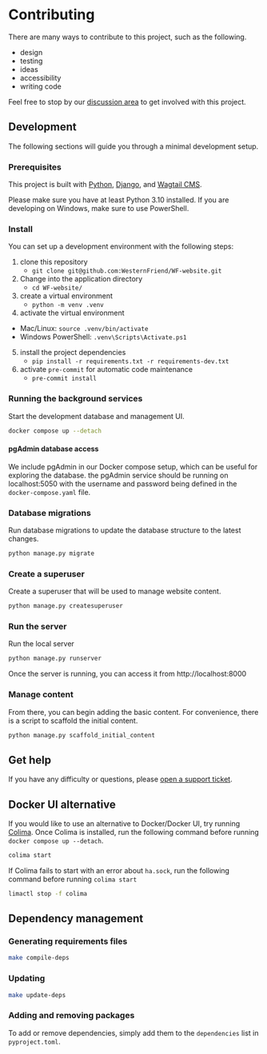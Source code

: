 # Contributing

There are many ways to contribute to this project, such as the following.

- design
- testing
- ideas
- accessibility
- writing code

Feel free to stop by our [discussion area](https://github.com/WesternFriend/WF-website/discussions) to get involved with this project.

## Development

The following sections will guide you through a minimal development setup.

### Prerequisites

This project is built with [Python](https://www.python.org/), [Django](https://www.djangoproject.com/), and [Wagtail CMS](https://wagtail.io/).

Please make sure you have at least Python 3.10 installed. If you are developing on Windows, make sure to use PowerShell.

### Install

You can set up a development environment with the following steps:

1. clone this repository
   - `git clone git@github.com:WesternFriend/WF-website.git`
2. Change into the application directory
   - `cd WF-website/`
3. create a virtual environment
   - `python -m venv .venv`
4. activate the virtual environment

- Mac/Linux: `source .venv/bin/activate`
- Windows PowerShell: `.venv\Scripts\Activate.ps1`

5. install the project dependencies
   - `pip install -r requirements.txt -r requirements-dev.txt`
6. activate `pre-commit` for automatic code maintenance
   - `pre-commit install`

### Running the background services

Start the development database and management UI.

```sh
docker compose up --detach
```

#### pgAdmin database access

We include pgAdmin in our Docker compose setup, which can be useful for exploring the database. the pgAdmin service should be running on localhost:5050 with the username and password being defined in the `docker-compose.yaml` file.

### Database migrations

Run database migrations to update the database structure to the latest changes.

```sh
python manage.py migrate
```

### Create a superuser

Create a superuser that will be used to manage website content.

```sh
python manage.py createsuperuser
```

### Run the server

Run the local server

```sh
python manage.py runserver
```

Once the server is running, you can access it from http://localhost:8000

### Manage content

From there, you can begin adding the basic content. For convenience, there is a script to scaffold the initial content.

```sh
python manage.py scaffold_initial_content
```

## Get help

If you have any difficulty or questions, please [open a support ticket](https://github.com/WesternFriend/WF-website/issues).

## Docker UI alternative

If you would like to use an alternative to Docker/Docker UI, try running [Colima](https://github.com/abiosoft/colima). Once Colima is installed, run the following command before running `docker compose up --detach`.

```sh
colima start
```

If Colima fails to start with an error about `ha.sock`, run the following command before running `colima start`

```sh
limactl stop -f colima
```

## Dependency management

### Generating requirements files

```sh
make compile-deps
```

### Updating

```sh
make update-deps
```

### Adding and removing packages

To add or remove dependencies, simply add them to the `dependencies` list in `pyproject.toml`.
